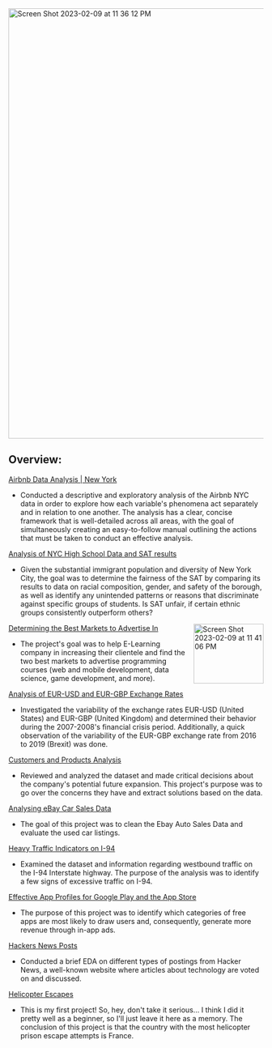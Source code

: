 <img align="middle" width="850" alt="Screen Shot 2023-02-09 at 11 36 12 PM" src="https://user-images.githubusercontent.com/88107066/218001815-2f8428d5-de0e-451a-acd3-0b5b0f55b47c.png">

## Overview:

[Airbnb Data Analysis | New York](https://nbviewer.org/github/ElizavetaGorelova/DataAnalysis_Projects/blob/e727d1018eac999b3954591a18413d05dc99bf89/Airbnb%20Data%20Analysis%20_%20New%20York.ipynb)
  - Conducted a descriptive and exploratory analysis of the Airbnb NYC data in order to explore how each variable's phenomena act separately and in relation to one another. The analysis has a clear, concise framework that is well-detailed across all areas, with the goal of simultaneously creating an easy-to-follow manual outlining the actions that must be taken to conduct an effective analysis.

[Analysis of NYC High School Data and SAT results](https://github.com/ElizavetaGorelova/DataAnalysis_Projects/blob/main/Analysis%20of%20NYC%20High%20School%20Data%20and%20SAT%20results/Analysis%20of%20NYC%20High%20School%20Data%20andSAT%20results.ipynb)
  - Given the substantial immigrant population and diversity of New York City, the goal was to determine the fairness of the SAT by comparing its results to data on racial composition, gender, and safety of the borough, as well as identify any unintended patterns or reasons that discriminate against specific groups of students. Is SAT unfair, if certain ethnic groups consistently outperform others?

<img align="right" width="138" height="118" alt="Screen Shot 2023-02-09 at 11 41 06 PM" src="https://user-images.githubusercontent.com/88107066/218002475-a02ca65a-2fec-431e-a716-dadc965927c1.png">

[Determining the Best Markets to Advertise In](https://github.com/ElizavetaGorelova/DataAnalysis_Projects/tree/main/Determining%20the%20Best%20Markets%20to%20Advertise%20In)
  - The project's goal was to help E-Learning company in increasing their clientele and find the two best markets to advertise programming courses (web and mobile development, data science, game development, and more).

[Analysis of EUR-USD and EUR-GBP Exchange Rates](https://github.com/ElizavetaGorelova/DataAnalysis_Projects/tree/main/Analysis%20of%20EUR-USD%20and%20EUR-GBP%20Exchange%20Rates)
  - Investigated the variability of the exchange rates EUR-USD (United States) and EUR-GBP (United Kingdom) and determined their behavior during the 2007-2008's financial crisis period. Additionally, a quick observation of the variability of the EUR-GBP exchange rate from 2016 to 2019 (Brexit) was done.

[Customers and Products Analysis](https://github.com/ElizavetaGorelova/DataAnalysis_Projects/blob/main/Customers%20and%20Products%20Analysis/Customers%20and%20Products%20Analysis.ipynb)
  - Reviewed and analyzed the dataset and made critical decisions about the company's potential future expansion. This project's purpose was to go over the concerns they have and extract solutions based on the data.

[Analysing eBay Car Sales Data](https://github.com/ElizavetaGorelova/DataAnalysis_Projects/tree/main/Analysing%20eBay%20Car%20Sales%20Data)
  - The goal of this project was to clean the Ebay Auto Sales Data and evaluate the used car listings.

[Heavy Traffic Indicators on I-94](https://github.com/ElizavetaGorelova/DataAnalysis_Projects/blob/main/Heavy%20Traffic%20Indicators%20on%20I-94/Heavy%20Traffic%20Indicators%20on%20I-94.ipynb)
  - Examined the dataset and information regarding westbound traffic on the I-94 Interstate highway. The purpose of the analysis was to identify a few signs of excessive traffic on I-94.

[Effective App Profiles for Google Play and the App Store](https://github.com/ElizavetaGorelova/DataAnalysis_Projects/blob/main/Effective%20App%20Profiles%20for%20Google%20Play%20and%20the%20App%20Store/Effective%20App%20Profiles%20for%20Google%20Play%20and%20the%20App%20Store.ipynb)
  - The purpose of this project was to identify which categories of free apps are most likely to draw users and, consequently, generate more revenue through in-app ads.

[Hackers News Posts](https://github.com/ElizavetaGorelova/DataAnalysis_Projects/blob/main/Hacker%20News%20Posts/Hacker%20News%20Posts.ipynb)
  - Conducted a brief EDA on different types of postings from Hacker News, a well-known website where articles about technology are voted on and discussed.

[Helicopter Escapes](https://github.com/ElizavetaGorelova/DataAnalysis_Projects/blob/main/Project_%20Prison%20Break/Helicopter_Escapes.ipynb)
  - This is my first project! So, hey, don't take it serious... I think I did it pretty well as a beginner, so I'll just leave it here as a memory. The conclusion of this project is that the country with the most helicopter prison escape attempts is France.




